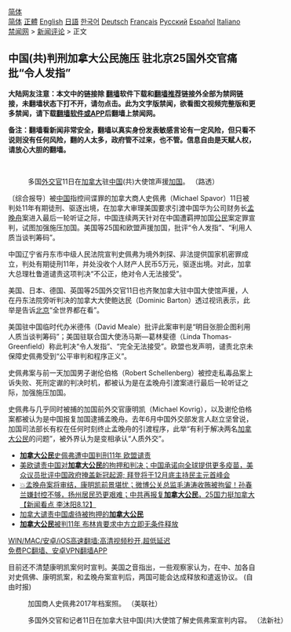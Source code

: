  <!-- 面包屑导航 --> <div class="breadcrumb"><!-- GTranslate: https://gtranslate.io/ -->  <div class="switcher notranslate">  <div class="selected">  <a href="#" onclick="return false;"> 简体</a>  </div>  <div class="option">  <a href="https://www.bannedbook.org" onclick="doGTranslate('zh-CN|zh-CN');jQuery('div.switcher div.selected a').html(jQuery(this).html());return false;" title="简体中文" class="nturl selected"> 简体</a>  <a href="https://www.bannedbook.org/zh-tw/" onclick="doGTranslate('zh-CN|zh-TW');jQuery('div.switcher div.selected a').html(jQuery(this).html());return false;" title="繁體中文" class="nturl"> 正體</a>  <a href="https://www.bannedbook.org/en/" onclick="doGTranslate('zh-CN|en');jQuery('div.switcher div.selected a').html(jQuery(this).html());return false;" title="English" class="nturl"> English</a>  <a href="https://www.bannedbook.org/ja/" onclick="doGTranslate('zh-CN|ja');jQuery('div.switcher div.selected a').html(jQuery(this).html());return false;" title="日本語" class="nturl"> 日語</a>  <a href="https://www.bannedbook.org/ko/" onclick="doGTranslate('zh-CN|ko');jQuery('div.switcher div.selected a').html(jQuery(this).html());return false;" title="한국어" class="nturl"> 한국어</a>  <a href="https://www.bannedbook.org/de/" onclick="doGTranslate('zh-CN|de');jQuery('div.switcher div.selected a').html(jQuery(this).html());return false;" title="Deutsch" class="nturl"> Deutsch</a>  <a href="https://www.bannedbook.org/fr/" onclick="doGTranslate('zh-CN|fr');jQuery('div.switcher div.selected a').html(jQuery(this).html());return false;" title="Français" class="nturl"> Français</a>  <a href="https://www.bannedbook.org/ru/" onclick="doGTranslate('zh-CN|ru');jQuery('div.switcher div.selected a').html(jQuery(this).html());return false;" title="Русский" class="nturl"> Русский</a>  <a href="https://www.bannedbook.org/es/" onclick="doGTranslate('zh-CN|es');jQuery('div.switcher div.selected a').html(jQuery(this).html());return false;" title="Español" class="nturl"> Español</a>  <a href="https://www.bannedbook.org/it/" onclick="doGTranslate('zh-CN|it');jQuery('div.switcher div.selected a').html(jQuery(this).html());return false;" title="Italiano" class="nturl"> Italiano</a>  </div>  </div>      <div class='breadcrumb-sub'><!-- Breadcrumb NavXT 6.3.0 --> <a href="https://www.bannedbook.org/" class="home">禁闻网</a> &gt; <a href="https://www.bannedbook.org/bnews/comments/" class="category">新闻评论</a> &gt; 正文</div></div><h2>中国(共)判刑加拿大公民施压 驻北京25国外交官痛批“令人发指”</h2> <p class="notice"><b>大陆网友注意：本文中的链接除 <a href="https://github.com/bannedbook/fanqiang" >翻墙</a>软件下载和<a href="https://github.com/killgcd/justmysocks/blob/master/README.md">翻墙推荐</a>链接外全部为禁网链接，未翻墙状态下打不开，请勿点击。此为文字版禁闻，欲看图文视频完整版和更多禁闻，请下载<a href="https://github.com/bannedbook/fanqiang">翻墙软件或APP</a>后翻墙上禁闻网。</p><p>备注：翻墙看新闻非常安全，翻墙以真实身份发表敏感言论有一定风险，但只看不说则没有任何风险，翻的人太多，政府管不过来，也不管。信息自由是天赋人权，请放心大胆的翻墙。</b></p>  <div class="entry"> <br /> <figure><a href="https://i2.wp.com/upload-images-bucket-v64rleca837do.s3.eu-west-1.amazonaws.com/wp-content/uploads/2021/08/12132528/3635480_1_1.jpg?fit=800%2C534&#038;ssl=1" data-caption="多国外交官11日在加拿大驻中国(共)大使馆声援加国。 （路透）"></a><figcaption class="wp-caption-text">多国<a href="https://www.bannedbook.org/bnews/tag/%e5%a4%96%e4%ba%a4%e5%ae%98/" class="st_tag internal_tag" rel="tag" title="标签 外交官 下的日志">外交官</a>11日在<a href="https://www.bannedbook.org/bnews/tag/%e5%8a%a0%e6%8b%bf%e5%a4%a7/" class="st_tag internal_tag" rel="tag" title="标签 加拿大 下的日志">加拿大</a>驻<a href="https://www.bannedbook.org/bnews/tag/%E4%B8%AD%E5%9B%BD/" class="st_tag internal_tag" rel="tag" title="标签 中国 下的日志">中国</a>(共)大使馆声援<a href="https://www.bannedbook.org/bnews/tag/%E5%8A%A0%E5%9B%BD/" class="st_tag internal_tag" rel="tag" title="标签 加国 下的日志">加国</a>。 （路透）</figcaption></figure> <p>〔综合报导〕被<span class='wp_keywordlink_affiliate'><a href="https://www.bannedbook.org/" title="中国" target="_blank">中国</a></span>指控间谍罪的加拿大商人史佩弗（Michael Spavor）11日被判处11年有期徒刑、驱逐出境，在加拿大审理美国要求引渡中国华为公司财务长<a href="https://www.bannedbook.org/bnews/tag/%e5%ad%9f%e6%99%9a%e8%88%9f/" class="st_tag internal_tag" rel="tag" title="标签 孟晚舟 下的日志">孟晚舟</a>案进入最后一轮听证之际，中国连续两天针对在中国遭羁押加国<a href="https://www.bannedbook.org/bnews/tag/%e5%85%ac%e6%b0%91/" class="st_tag internal_tag" rel="tag" title="标签 公民 下的日志">公民</a>案定罪宣判，试图加强施压加国。美国等25国和欧盟声援加国，批评“令人发指”、“利用人质当谈判筹码”。</p> <p>中国辽宁省丹东市中级人民法院宣判史佩弗为境外刺探、非法提供国家机密罪成立，判处有期徒刑11年，并处没收个人财产人民币5万元，驱逐出境。对此，加拿大总理杜鲁道谴责这项判决“不公正，绝对令人无法接受”。</p>  <p>美国、日本、德国、英国等25国外交官11日也齐聚加拿大驻中国大使馆声援，人在丹东法院旁听判决的加拿大大使鲍达民（Dominic Barton）透过视讯表示，此举是告诉<a href="https://www.bannedbook.org/bnews/tag/%e5%8c%97%e4%ba%ac/" class="st_tag internal_tag" rel="tag" title="标签 北京 下的日志">北京</a>“全世界都在看”。</p> <p>美国驻中国临时代办米德伟（David Meale）批评此案审判是“明目张胆企图利用人质当谈判筹码”；美国驻联合国大使汤马斯—葛林斐德（Linda Thomas-Greenfield）称此判决“令人发指”、“完全无法接受”。欧盟也发声明，谴责北京未保障史佩弗受到“公平审判和程序正义”。</p>  <p>史佩弗案与前一天加国男子谢伦伯格（Robert Schellenberg）被控走私毒品案上诉失败、死刑定谳的判决时机，都被认为是在孟晚舟引渡案进行最后一轮听证之际，加强施压加国。</p> <p>史佩弗与几乎同时被捕的加国前外交官康明凯（Michael Kovrig），以及谢伦伯格案都被认为是中国报复加国逮捕孟晚舟。去年6月中国外交部发言人赵立坚曾说，加国司法部长有权在任何时刻终止孟晚舟的引渡程序，此举“有利于解决两名<a href="https://www.bannedbook.org/bnews/tag/%E5%8A%A0%E6%8B%BF%E5%A4%A7%E5%85%AC%E6%B0%91/" class="st_tag internal_tag" rel="tag" title="标签 加拿大公民 下的日志">加拿大公民</a>的问题”，被外界认为是变相承认“人质外交”。</p>  <ul class='op-related-articles' title='相关阅读'> <li><a href='https://www.bannedbook.org/bnews/baitai/20210812/1604858.html' target='_blank'><b>加拿大公民</b>史佩弗遭中国判刑11年 欧盟谴责</a></li> <li><a href='https://www.bannedbook.org/bnews/worldnews/usa/20210812/1604837.html' target='_blank'>美欧谴责中国对<b>加拿大公民</b>的拘押和判决；中国承诺向全球提供更多疫苗，美众议员批评中国政府掩盖新冠起源;&#160;拜登将于12月底主持民主元首峰会</a></li> <li><a href='https://www.bannedbook.org/bnews/bannedvideo/20210812/1604831.html' target='_blank'>💥孟晚舟案将审结，康明凯前景堪忧；微博公关总监毛涛涛收贿被拘留！孙春兰嫌封控不够，扬州居民恐更艰难；‭中共再报复<b>加拿大公民</b>，25国力挺加拿大【新闻看点‭ ‬李沐阳8.12】</a></li> <li><a href='https://www.bannedbook.org/bnews/headline/20210812/1604791.html' target='_blank'>加拿大谴责中国虐待被拘押的<b>加拿大公民</b></a></li> <li><a href='https://www.bannedbook.org/bnews/headline/20210812/1604716.html' target='_blank'><b>加拿大公民</b>被判11年 布林肯要求中方立即无条件释放</a></li> </ul> <p class="texttj"> <a href="https://github.com/bannedbook/fanqiang/wiki/V2ray%E6%9C%BA%E5%9C%BA" target="_blank">WIN/MAC/安卓/iOS高速翻墙:高清视频秒开,超低延迟</a><br/> <a href="https://github.com/bannedbook/fanqiang/wiki/%E7%A6%81%E9%97%BB%E7%BD%91%E5%AE%89%E5%8D%93%E7%BF%BB%E5%A2%99%E6%96%B0%E9%97%BBAPP" target="_blank">免费PC翻墙、安卓VPN翻墙APP</a></p><p>目前还不清楚康明凯案何时宣判。美国之音指出，一些观察家认为，在中、加各自对史佩佛、康明凯案，和孟晚舟案宣判后，两国可能会达成释放和遣返协议。 (自由时报)</p>  <figure id="attachment_53138" aria-describedby="caption-attachment-53138" style="width: 800px" class="wp-caption alignnone"><figcaption id="caption-attachment-53138" class="wp-caption-text">加国商人史佩弗2017年档案照。 （美联社）</figcaption></figure> <figure id="attachment_53139" aria-describedby="caption-attachment-53139" style="width: 800px" class="wp-caption alignnone"><figcaption id="caption-attachment-53139" class="wp-caption-text">多国外交官和记者11日在加拿大驻中国(共)大使馆了解史佩弗案宣判内容。 （法新社）</figcaption></figure> </p><a name='sharetosocial'></a>  <div style="margin-bottom:5px;padding-bottom:5px;clear:both"> <div id="archive-pix-1" class="banner-ads"> <!-- AuctionX Display platform tag START --> <div id="26318x728x90x621x_ADSLOT2" clicktrack="%%CLICK_URL_ESC%%"></div> <!-- AuctionX Display platform tag END --> </div> <div id="archive-pix-2" class="banner-ads"> <!-- AuctionX Display platform tag START --> <div id="26315x300x250x621x_ADSLOT2" clicktrack="%%CLICK_URL_ESC%%"></div> <!-- AuctionX Display platform tag END --> </div> </div>  <div id="archive-pix-1" class="banner-ads"> <!-- AuctionX Display platform tag START --> <div id="26318x728x90x621x_ADSLOT3" clicktrack="%%CLICK_URL_ESC%%"></div> <!-- AuctionX Display platform tag END --> </div> </div><!--END ENTRY--> 